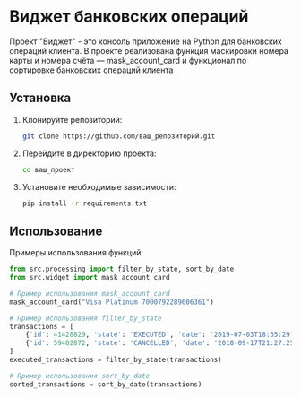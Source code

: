 # Виджет банковских операций

Проект "Виджет" - это консоль приложение на Python для банковских операций клиента.
В проекте реализована функция маскировки номера карты и номера счёта — mask_account_card и функционал по сортировке банковских операций клиента

## Установка

1. Клонируйте репозиторий:
   ```bash
   git clone https://github.com/ваш_репозиторий.git
   ```
2. Перейдите в директорию проекта:
   ```bash
   cd ваш_проект
   ```
3. Установите необходимые зависимости:
   ```bash
   pip install -r requirements.txt
   ```

## Использование

Примеры использования функций:

```python
from src.processing import filter_by_state, sort_by_date
from src.widget import mask_account_card

# Пример использования mask_account_card
mask_account_card("Visa Platinum 7000792289606361")

# Пример использования filter_by_state
transactions = [
    {'id': 41428829, 'state': 'EXECUTED', 'date': '2019-07-03T18:35:29.512364'},
    {'id': 59402872, 'state': 'CANCELLED', 'date': '2018-09-17T21:27:25.241241'}
]
executed_transactions = filter_by_state(transactions)

# Пример использования sort_by_date
sorted_transactions = sort_by_date(transactions)
```